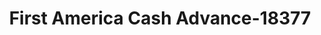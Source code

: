 ---
f_zip-code: 32404
f_state-code: FL
title: First America Cash Advance-18377
f_phone: 850-914-2766
f_city-only: Panama City
f_address: 201 South Tyndall Parkway Panama City
f_location-unique-id: '18377'
slug: first-america-cash-advance-18377
updated-on: '2024-05-30T13:46:58.046Z'
created-on: '2024-05-30T13:36:59.803Z'
published-on: '2024-05-30T13:54:32.469Z'
f_city-state: cms/city/panama-city-fl.md
f_company: cms/company/first-america-cash-advance.md
f_state: cms/state/florida.md
layout: '[payday-loan].html'
tags: payday-loan
---